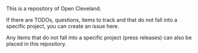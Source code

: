 


This is a repository of Open Cleveland. 

If there are TODOs, questions, items to track and that do not fall into a specific project, you can create an issue here. 

Any items that do not fall into a specific project (press releases) can also be placed in this repository.